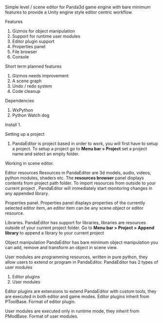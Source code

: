 Simple level / scene editor for Panda3d game engine with bare minimum features to provide a Unity engine style editor centric workflow.

Features
1. Gizmos for object manipulation
2. Support for runtime user modules 
3. Editor plugin support
4. Properties panel 
5. File browser
6. Console 

Short term planned features
1. Gizmos needs improvement
2. A scene graph
3. Undo / redo system
4. Code cleanup

Dependencies
1. WxPython
2. Python Watch dog

Install
1. 

Setting up a project 
1. PandaEditor is project based in order to work, you will first have to setup a project.
To setup a project go to **Menu bar > Project** set a project name and select an empty folder.

Working in scene editor.
 

Editor resources
Resources in PandaEditor are 3d models, audio, videos, python modules, shaders etc.
The **resources browser** panel displays contents from project path folder.
To import resources from outside to your current project , PandaEditor will immediately start monitoring changes in any appended library.

Properties panel.
Properties panel displays properties of the currently selected editor item, an editor item can be any scene object or editor resource.

Libraries.
PandaEditor has support for libraries, libraries are resources outside of your current project folder.
Go to **Menu bar > Project > Append library** to append a library to your current project

Object manipulation 
PandaEditor has bare minimum object manipulation you can add, remove and transform an object in scene view.


User modules
are programming resources, written in pure python, they allow users to extend or program in PandaEditor.
PandaEditor has 2 types of user modules
1. Editor plugins
2. User modules

Editor plugins
are extensions to extend PandaEditor with custom tools, they are executed in both editor and game modes.
Editor plugins inherit from PToolBase.
Format of editor plugin.
 
User modules
are executed only in runtime mode, they inherit from PModBase.
Format of user modules.


